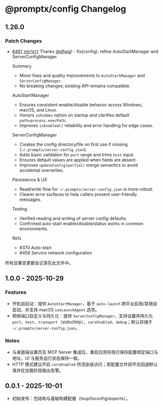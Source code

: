 # @promptx/config Changelog

## 1.26.0

### Patch Changes

- [#461](https://github.com/Deepractice/PromptX/pull/461) [`395f07f`](https://github.com/Deepractice/PromptX/commit/395f07f9429b5417f1ec2a233fb5d8d692b74ff7) Thanks [@dfwgj](https://github.com/dfwgj)! - fix(config): refine AutoStartManager and ServerConfigManager

  Summary

  - Minor fixes and quality improvements to `AutoStartManager` and `ServerConfigManager`.
  - No breaking changes; existing API remains compatible.

  AutoStartManager

  - Ensures consistent enable/disable behavior across Windows, macOS, and Linux.
  - Honors `isHidden` option on startup and clarifies default `path=process.execPath`.
  - Improves `isEnabled()` reliability and error handling for edge cases.

  ServerConfigManager

  - Creates the config directory/file on first use if missing (`~/.promptx/server-config.json`).
  - Adds basic validation for `port` range and trims `host` input.
  - Ensures default values are applied when fields are absent.
  - Improves `updateConfig(partial)` merge semantics to avoid accidental overwrites.

  Persistence & UX

  - Read/write flow for `~/.promptx/server-config.json` is more robust.
  - Clearer error surfaces to help callers present user-friendly messages.

  Testing

  - Verified reading and writing of server config defaults.
  - Confirmed auto-start enable/disable/status works in common environments.

  Refs

  - #370 Auto-start
  - #458 Service network configuration

所有显著变更都会记录在此文件中。

## 1.0.0 - 2025-10-29

### Features

- 开机自启动：提供 `AutoStartManager`，基于 `auto-launch` 跨平台启用/禁用自启动，并支持 macOS `useLaunchAgent` 选项。
- 网络端口自定义与持久化：提供 `ServerConfigManager`，支持设置并持久化 `port`、`host`、`transport`（stdio/http）、`corsEnabled`、`debug`；默认存储于 `~/.promptx/server-config.json`。

### Notes

- 与桌面端设置页及 MCP Server 集成后，重启应用将按已保存配置绑定端口与地址，UI 与服务运行状态保持一致。
- HTTP 模式建议开启 `corsEnabled` 供渲染层访问；若配置文件损坏会回退默认值并在加载阶段输出告警。

## 0.0.1 - 2025-10-01

- 初始发布：包结构与基础构建配置（tsup/tsconfig/exports）。
